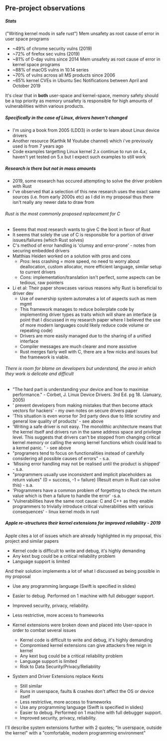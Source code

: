 ## Pre-project observations

##### Stats
("Writing kernel mods in safe rust")
Mem unsafety as root cause of error in user space programs
+ ~49% of chrome security vulns (2019)
+ ~72% of firefox sec vulns (2019)
+ ~81% of 0-day vulns since 2014
Mem unsafety as root cause of error in kernel space programs
+ ~88% of macOS vulns in 10.14 series
+ ~70% of vulns across all MS products since 2006
+ ~65% kernel CVEs in Ubuntu Sec Notifications between April and October 2019

It's clear that in **both** user-space and kernel-space, memory safety should be a top priority as memory unsafety is responsible for high amounts of vulnerabilities within various products. 


##### Specifically in the case of Linux, drivers haven't changed
+ I'm using a book from 2005 (LDD3) in order to learn about Linux device drivers
+ Another resource (Karthik M Youtube channel) which i've previously used is from 7 years ago
+ Code examples targetting Linux kernel 2.x continue to run on 4.x, haven't yet tested on 5.x but I expect such examples to still work


##### Research is there but not in mass amounts
+ 2019, some research has occured attempting to solve the driver problem with Rust
+ I've observed that a selection of this new research uses the exact same sources (i.e. from early 2000s etc) as I did in my proposal thus there isn't really any newer data to draw from


###### Rust is the most commonly proposed replacement for C
+ Seems that most research wants to give C the boot in favor of Rust
+ It seems that solely the use of C is responsible for a portion of driver issues/failures (which Rust solves)
+ C's method of error handling is 'clumsy and error-prone' - notes from securing embedded drivers
+ Matthias Heiden worked on a solution with pros and cons
	+ *Pros*: less crashing = more speed, no need to worry about deallocation, custom allocator, more efficient language, similar setup to current drivers
	+ *Cons:* implementation/translation isn't perfect, some aspects can be tedious, raw pointers
+ Li et al: Their paper showcases various reasons why Rust is beneficial to driver dev
	+ Use of ownership system automates a lot of aspects such as mem mgmt
	+ This framework manages to reduce boilerplate code by implementing driver types as traits which will share an interface (a point that I discussed in my research paper where I believed the use of more modern languages could likely reduce code volume or repeating code)
	+ Drivers are more easily managed due to the sharing of a unified interface
	+ Compiler messages are much clearer and more assistive
	+ Rust merges fairly well with C, there are a few nicks and issues but the framework is viable.


###### There is room for blame on developers but understand, the area in which they work is delicate and difficult
+ "The hard part is understanding your  device and how to maximise performance." - Corbet, J. Linux Device Drivers. 3rd Ed. pg 18. (January, 2005)
+ ' prevent developers from making mistakes that then become attack vectors for hackers' - my own notes on secure drivers paper
+ 'This situation is even worse for 3rd party devs due to little scrutiny and general low quality of products' - see above
+ 'Writing a safe driver is not easy. The monolithic architecture means that the kernel itself and drivers run in the same address space and privilege level. This suggests that drivers can't be stopped from changing critical kernel memory or calling the wrong kernel functions which could lead to a kernel panic. ' - see above
+ "programers tend to focus on functionalities instead of carefully considering all possible causes of errors" - s.a.
+ 'Missing error handling may not be realised until the product is shipped' - s.a.
+  "programmers usually use inconsistent and implicit placeholders as return values" (0 = success, -1 = failure) (Result enum in Rust can solve this) - s.a.
+ 'Programmers have a common problem of forgetting to check the return value which is then a failure to handle the error' -s.a.
+ 'Vulnerabilities have the same root cause: C and C++ as they enable programmers to trivially introduce critical vulnerabilities with various consequences' - linux kernel mods in rust


##### Apple re-structures their kernel extensions for improved reliability - 2019
Apple cites a lot of issues which are already highlighted in my proposal, this project and similar papers
+ Kernel code is difficult to write and debug, it's highly demanding
+ Any kext bug could be a critical reliability problem
+ Language support is limited

And their solution implements a lot of what I discussed as being possible in my proposal
+ Use any programming language (Swift is specified in slides)
+ Easier to debug. Performed on 1 machine with full debugger support.
+ Improved security, privacy, reliability.
+ Less restrictive, more access to frameworks

+ Kernel extensions were broken down and placed into User-space in order to combat several issues
	+ Kernel code is difficult to write and debug, it's highly demanding
	+ Compromised kernel extensions can give attackers free reign in kernel
	+ Any kext bug could be a critical reliability problem
	+ Language support is limited
	+ Risk to Data Security/Privacy/Reliability
+ System and Driver Extensions replace Kexts 
	+ Still similar
	+ Runs in userspace, faults & crashes don't affect the OS or device itself
	+ Less restrictive, more access to frameworks
	+ Use any programming language (Swift is specified in slides)
	+ Easier to debug. Performed on 1 machine with full debugger support.
	+ Improved security, privacy, reliability.

I'll describe system extensions further with 2 quotes; "In userspace, outside the kernel" with a "comfortable, modern programming environment"



 


